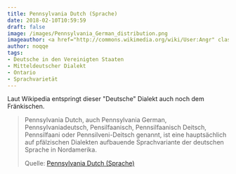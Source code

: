 ```yaml
---
title: Pennsylvania Dutch (Sprache)
date: 2018-02-10T10:59:59
draft: false
image: /images/Pennsylvania_German_distribution.png
imageauthor: <a href="http://commons.wikimedia.org/wiki/User:Angr" class="mw-redirect" title="User:Angr">Angr</a>
author: noqqe
tags:
- Deutsche in den Vereinigten Staaten
- Mitteldeutscher Dialekt
- Ontario
- Sprachvarietät
---
```


Laut Wikipedia entspringt dieser "Deutsche" Dialekt auch noch dem Fränkischen.

> Pennsylvania Dutch, auch Pennsylvania German, Pennsylvaniadeutsch,
> Pensilfaanisch, Pennsilfaanisch Deitsch, Pennsilfaani oder Pennsilveni-Deitsch
> genannt, ist eine hauptsächlich auf pfälzischen Dialekten aufbauende
> Sprachvariante der deutschen Sprache in Nordamerika.
>
> Quelle: [Pennsylvania Dutch (Sprache)](https://de.wikipedia.org/wiki/Pennsylvania_Dutch_(Sprache))

